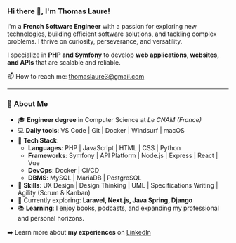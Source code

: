 ### Hi there 👋, **I'm Thomas Laure!**

I'm a **French Software Engineer** with a passion for exploring new technologies, building efficient software solutions, and tackling complex problems. I thrive on curiosity, perseverance, and versatility.

I specialize in **PHP and Symfony** to develop **web applications, websites, and APIs** that are scalable and reliable.

📫 How to reach me: [thomaslaure3@gmail.com](mailto:thomaslaure3@gmail.com)

---

### 🚀 **About Me**

- 🎓 **Engineer degree** in Computer Science at *Le CNAM (France)*
- 💻 **Daily tools**: VS Code | Git | Docker | Windsurf | macOS
- 🧰 **Tech Stack**:
  - **Languages**: PHP | JavaScript | HTML | CSS | Python
  - **Frameworks**: Symfony | API Platform | Node.js | Express | React | Vue
  - **DevOps**: Docker | CI/CD
  - **DBMS**: MySQL | MariaDB | PostgreSQL
- 🧩 **Skills**: UX Design | Design Thinking | UML | Specifications Writing | Agility (Scrum & Kanban)
- 🌱 Currently exploring: **Laravel, Next.js, Java Spring, Django**
- 📚 **Learning**: I enjoy books, podcasts, and expanding my professional and personal horizons.

➡️ Learn more about **my experiences** on [LinkedIn](https://www.linkedin.com/in/thomas-laure-software-engineer/)
